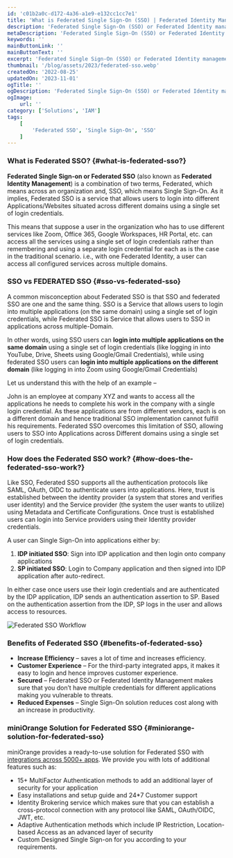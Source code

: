 ```yaml
---
id: 'c01b2a0c-d172-4a36-a1e9-e132cc1cc7e1'
title: 'What is Federated Single Sign-On (SSO) | Federated Identity Management (FIM)'
description: 'Federated Single Sign-On (SSO) or Federated Identity management means integration with an application across an organization.'
metaDescription: 'Federated Single Sign-On (SSO) or Federated Identity management means integration with an application across an organization.'
keywords: ''
mainButtonLink: ''
mainButtonText: ''
excerpt: 'Federated Single Sign-On (SSO) or Federated Identity management means integration with an application across an organization.'
thumbnail: '/blog/assets/2023/federated-sso.webp'
createdOn: '2022-08-25'
updatedOn: '2023-11-01'
ogTitle: ''
ogDescription: 'Federated Single Sign-On (SSO) or Federated Identity management means integration with an application across an organization.'
ogImage:
    url: ''
category: ['Solutions', 'IAM']
tags:
    [
        'Federated SSO', 'Single Sign-On', 'SSO' 
    ]
---
```


### What is Federated SSO? {#what-is-federated-sso?}

**Federated Single Sign-on or Federated SSO** (also known as **Federated Identity Management**) is a combination of two terms, Federated, which means across an organization and, SSO, which means Single Sign-On. As it implies, Federated SSO is a service that allows users to login into different Applications/Websites situated across different domains using a single set of login credentials. 

This means that suppose a user in the organization who has to use different services like Zoom, Office 365, Google Workspaces, HR Portal, etc. can access all the services using a single set of login credentials rather than remembering and using a separate login credential for each as is the case in the traditional scenario. i.e., with one Federated Identity, a user can access all configured services across multiple domains.


### SSO vs FEDERATED SSO {#sso-vs-federated-sso}

A common misconception about Federated SSO is that SSO and federated SSO are one and the same thing. SSO is a Service that allows users to login into multiple applications (on the same domain) using a single set of login credentials, while Federated SSO is Service that allows users to SSO in applications across multiple-Domain. 

In other words, using SSO users can **login into multiple applications on the same domain** using a single set of login credentials (like logging in into YouTube, Drive, Sheets using Google/Gmail Credentials), while using federated SSO users can **login into multiple applications on the different domain** (like logging in into Zoom using Google/Gmail Credentials)

Let us understand this with the help of an example – 

John is an employee at company XYZ and wants to access all the applications he needs to complete his work in the company with a single login credential. As these applications are from different vendors, each is on a different domain and hence traditional SSO implementation cannot fulfill his requirements. Federated SSO overcomes this limitation of SSO, allowing users to SSO into Applications across Different domains using a single set of login credentials.

### How does the Federated SSO work? {#how-does-the-federated-sso-work?}

Like SSO, Federated SSO supports all the authentication protocols like SAML, OAuth, OIDC to authenticate users into applications. Here, trust is established between the identity provider (a system that stores and verifies user identity) and the Service provider (the system the user wants to utilize) using Metadata and Certificate Configurations. Once trust is established users can login into Service providers using their Identity provider credentials. 

A user can Single Sign-On into applications either by:

1. **IDP initiated SSO**: Sign into IDP application and then login onto company applications
2. **SP initiated SSO**: Login to Company application and then signed into IDP application after auto-redirect.

In either case once users use their login credentials and are authenticated by the IDP application, IDP sends an authentication assertion to SP. Based on the authentication assertion from the IDP, SP logs in the user and allows access to resources.

![Federated SSO Workflow](/blog/assets/2023/federated-sso-workflow.webp)

###  Benefits of Federated SSO {#benefits-of-federated-sso}

- **Increase Efficiency** – saves a lot of time and increases efficiency. 
- **Customer Experience** – For the third-party integrated apps, it makes it easy to login and hence improves customer experience. 
- **Secured** – Federated SSO or Federated Identity Management makes sure that you don’t have multiple credentials for different applications making you vulnerable to threats.
- **Reduced Expenses** – Single Sign-On solution reduces cost along with an increase in productivity.


### miniOrange Solution for Federated SSO {#miniorange-solution-for-federated-sso}

miniOrange provides a ready-to-use solution for Federated SSO with [integrations across 5000+ apps](https://www.miniorange.com/iam/integrations/).  We provide you with lots of additional features such as: 

- 15+ MultiFactor Authentication methods to add an additional layer of security for your application 
- Easy installations and setup guide and 24*7 Customer support 
- Identity Brokering service which makes sure that you can establish a cross-protocol connection with any protocol like SAML, OAuth/OIDC, JWT, etc.
- Adaptive Authentication methods which include IP Restriction, Location-based Access as an advanced layer of security 
- Custom Designed Single Sign-on for you according to your requirements.

